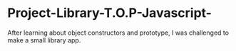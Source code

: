 # Project-Library-T.O.P-Javascript-
After learning about object constructors and prototype, I was challenged to make a small library app.
